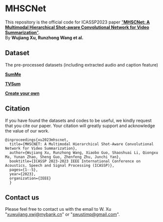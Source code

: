 # MHSCNet
This repository is the official code for ICASSP2023 paper ["**MHSCNet: A Multimodal Hierarchical Shot-aware Convolutional Network for Video Summarization**"](https://arxiv.org/abs/2204.08352).  
By **Wujiang Xu, Runzhong Wang et al.**  

## Dataset

The pre-processed datasets (including extracted audio and caption feature)

**[SumMe](https://drive.google.com/file/d/1uMs7627KOVlqi0Pju7MpJ5xKZHIOGg63/view?usp=sharing)**

**[TVSum](https://drive.google.com/file/d/1R5irtTA-ZehsIcxCC2ACL_qMpLE_nXPv/view?usp=sharing)**

**[Create your own](https://colab.research.google.com/drive/13VytdgbUFtJbuAvu6WUWmqoJ-moNs1FC?usp=sharing)**


## Citation

If you have found the datasets and codes to be useful, we kindly request that you cite our paper. Your citation will greatly support and acknowledge the value of our work.

    @inproceedings{xu2023mhscnet,
      title={MHSCNET: A Multimodal Hierarchical Shot-Aware Convolutional Network for Video Summarization},
      author={Wujiang Xu, Runzhong Wang, Xiaobo Guo, Shaoshuai Li, Qiongxu Ma, Yunan Zhao, Sheng Guo, Zhenfeng Zhu, Junchi Yan},
      booktitle={ICASSP 2023-2023 IEEE International Conference on Acoustics, Speech and Signal Processing (ICASSP)},
      pages={1--5},
      year={2023},
      organization={IEEE}
      }




## Contact us 
Please feel free to contact us with the email to W. Xu "xuwujiang.xwj@mybank.cn" or "swustimp@gmail.com".
